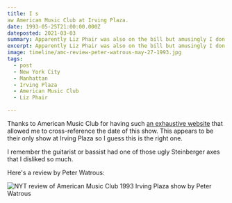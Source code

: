 ```yaml
---
title: I s
aw American Music Club at Irving Plaza.
date: 1993-05-25T21:00:00.000Z
dateposted: 2021-03-03
summary: Apparently Liz Phair was also on the bill but amusingly I don't remember that.
excerpt: Apparently Liz Phair was also on the bill but amusingly I don't remember that.
image: timeline/amc-review-peter-watrous-may-27-1993.jpg
tags:
  - post 
  - New York City
  - Manhattan
  - Irving Plaza
  - American Music Club
  - Liz Phair

---
```



Thanks to American Music Club for having such [an exhaustive website](http://americanmusicclub.com/index.php/Gigography) that allowed me to cross-reference the date of this show. This appears to be their only show at Irving Plaza so I guess this is the right one.

I remember the guitarist or bassist had one of those ugly Steinberger axes that I disliked so much.

Here's a review by Peter Watrous:

![NYT review of American Music Club 1993 Irving Plaza show by Peter Watrous](/static/img/timeline/amc-review-peter-watrous-may-27-1993.jpg "NYT review of American Music Club 1993 Irving Plaza show by Peter Watrous")
